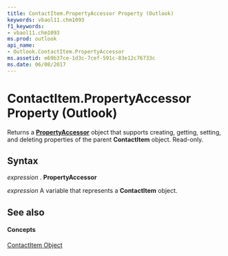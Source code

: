 ```yaml
---
title: ContactItem.PropertyAccessor Property (Outlook)
keywords: vbaol11.chm1093
f1_keywords:
- vbaol11.chm1093
ms.prod: outlook
api_name:
- Outlook.ContactItem.PropertyAccessor
ms.assetid: e69b37ce-1d3c-7cef-591c-83e12c76733c
ms.date: 06/08/2017
---
```



# ContactItem.PropertyAccessor Property (Outlook)

Returns a  **[PropertyAccessor](Outlook.PropertyAccessor.md)** object that supports creating, getting, setting, and deleting properties of the parent **ContactItem** object. Read-only.


## Syntax

 _expression_ . **PropertyAccessor**

 _expression_ A variable that represents a **ContactItem** object.


## See also


#### Concepts


[ContactItem Object](Outlook.ContactItem.md)

